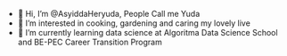 - 👋 Hi, I’m @AsyiddaHeryuda, People Call me Yuda
- 👀 I’m interested in cooking, gardening and caring my lovely live
- 🌱 I’m currently learning data science at Algoritma Data Science School and BE-PEC Career Transition Program


<!---
AsyiddaHeryuda/AsyiddaHeryuda is a ✨ special ✨ repository because its `README.md` (this file) appears on your GitHub profile.
You can click the Preview link to take a look at your changes.
--->
